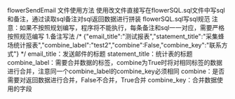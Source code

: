 flowerSendEmail 文件使用方法
使用改文件直接写在flowerSQL.sql文件中写sql和备注，通过读取sql备注对sql返回数据进行拼装
flowerSQL.sql写sql规范
注意：如果不按照规划编写，程序将不能执行，每条备注和sql一一对应，需要严格按照规范编写
1.备注写法
/*
{"email_title":"测试报表","statement_title":"采集蜂场统计报表","combine_label":"test2","combine":False,"combine_key":"联系方式"}
*/
email_title：发送邮件的标题
statement_title：统计表的标题
combine_label：需要合并数据的标签，combine为True时将对相同标签的数据进行合并，注意同一个combine_label的combine_key必须相同
combine：是否需要对返回数据进行合并，False不合并，True合并
combine_key：合并数据使用的字段